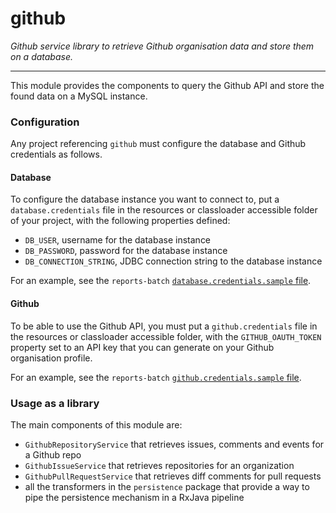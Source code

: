 github
======

_Github service library to retrieve Github organisation data and store them on a database._

--------

This module provides the components to query the Github API and store the found data on a MySQL instance.

### Configuration

Any project referencing `github` must configure the database and Github credentials as follows.

#### Database

To configure the database instance you want to connect to, put a `database.credentials` file in the resources or classloader accessible folder of
your project, with the following properties defined:

* `DB_USER`, username for the database instance
* `DB_PASSWORD`, password for the database instance
* `DB_CONNECTION_STRING`, JDBC connection string to the database instance

For an example, see the `reports-batch` [`database.credentials.sample` file](../reports-batch/src/main/resources/database.credentials.sample).

#### Github

To be able to use the Github API, you must put a `github.credentials` file in the resources or classloader accessible folder, with the
`GITHUB_OAUTH_TOKEN` property set to an API key that you can generate on your Github organisation profile.

For an example, see the `reports-batch` [`github.credentials.sample` file](../reports-batch/src/main/resources/github.credentials.sample).

### Usage as a library

The main components of this module are:

* `GithubRepositoryService` that retrieves issues, comments and events for a Github repo
* `GithubIssueService` that retrieves repositories for an organization
* `GithubPullRequestService` that retrieves diff comments for pull requests
* all the transformers in the `persistence` package that provide a way to pipe the persistence mechanism in a RxJava pipeline
